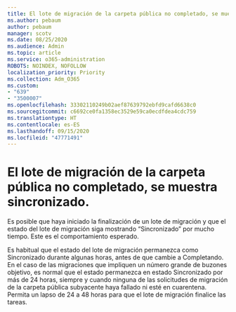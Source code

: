 ```yaml
---
title: El lote de migración de la carpeta pública no completado, se muestra sincronizado.
ms.author: pebaum
author: pebaum
manager: scotv
ms.date: 08/25/2020
ms.audience: Admin
ms.topic: article
ms.service: o365-administration
ROBOTS: NOINDEX, NOFOLLOW
localization_priority: Priority
ms.collection: Adm_O365
ms.custom:
- "639"
- "3500007"
ms.openlocfilehash: 33302110249b02aef87639792ebfd9cafd6638c0
ms.sourcegitcommit: c6692ce0fa1358ec3529e59ca0ecdfdea4cdc759
ms.translationtype: HT
ms.contentlocale: es-ES
ms.lasthandoff: 09/15/2020
ms.locfileid: "47771491"
---
```

# <a name="public-folder-migration-batch-not-completing-shows-synced"></a>El lote de migración de la carpeta pública no completado, se muestra sincronizado.

Es posible que haya iniciado la finalización de un lote de migración y que el estado del lote de migración siga mostrando “Sincronizado” por mucho tiempo. Este es el comportamiento esperado.

Es habitual que el estado del lote de migración permanezca como Sincronizado durante algunas horas, antes de que cambie a Completando. En el caso de las migraciones que impliquen un número grande de buzones objetivo, es normal que el estado permanezca en estado Sincronizado por más de 24 horas, siempre y cuando ninguna de las solicitudes de migración de la carpeta pública subyacente haya fallado ni esté en cuarentena. Permita un lapso de 24 a 48 horas para que el lote de migración finalice las tareas.
